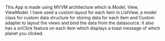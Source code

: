 This App is made using MVVM architecture which is Model, View, ViewModel. 
I have used a custom layout for each item in ListView, 
a model class for custom data structure for storing data for each item 
and Custom adapter to layout the views and bind the data from the datasource. 
It also has a onClick feature on each item which displays a toast message of which planet you clicked.
